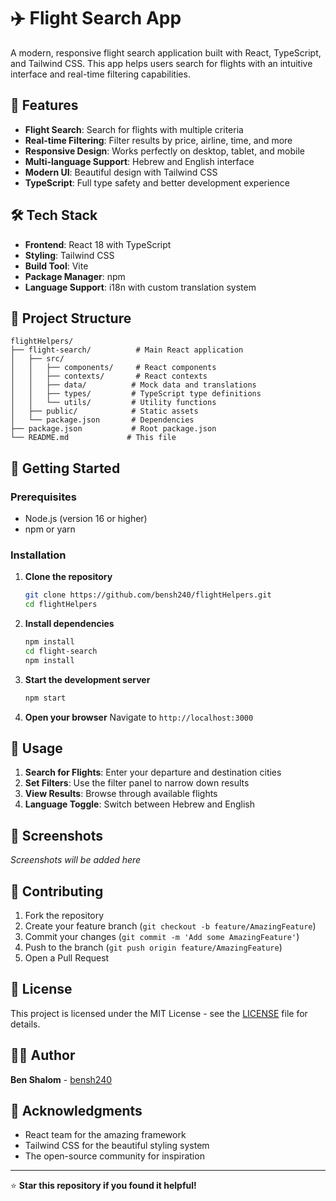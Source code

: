 # ✈️ Flight Search App

A modern, responsive flight search application built with React, TypeScript, and Tailwind CSS. This app helps users search for flights with an intuitive interface and real-time filtering capabilities.

## 🚀 Features

- **Flight Search**: Search for flights with multiple criteria
- **Real-time Filtering**: Filter results by price, airline, time, and more
- **Responsive Design**: Works perfectly on desktop, tablet, and mobile
- **Multi-language Support**: Hebrew and English interface
- **Modern UI**: Beautiful design with Tailwind CSS
- **TypeScript**: Full type safety and better development experience

## 🛠️ Tech Stack

- **Frontend**: React 18 with TypeScript
- **Styling**: Tailwind CSS
- **Build Tool**: Vite
- **Package Manager**: npm
- **Language Support**: i18n with custom translation system

## 📁 Project Structure

```
flightHelpers/
├── flight-search/          # Main React application
│   ├── src/
│   │   ├── components/     # React components
│   │   ├── contexts/       # React contexts
│   │   ├── data/          # Mock data and translations
│   │   ├── types/         # TypeScript type definitions
│   │   └── utils/         # Utility functions
│   ├── public/            # Static assets
│   └── package.json       # Dependencies
├── package.json           # Root package.json
└── README.md             # This file
```

## 🚀 Getting Started

### Prerequisites

- Node.js (version 16 or higher)
- npm or yarn

### Installation

1. **Clone the repository**
   ```bash
   git clone https://github.com/bensh240/flightHelpers.git
   cd flightHelpers
   ```

2. **Install dependencies**
   ```bash
   npm install
   cd flight-search
   npm install
   ```

3. **Start the development server**
   ```bash
   npm start
   ```

4. **Open your browser**
   Navigate to `http://localhost:3000`

## 🎯 Usage

1. **Search for Flights**: Enter your departure and destination cities
2. **Set Filters**: Use the filter panel to narrow down results
3. **View Results**: Browse through available flights
4. **Language Toggle**: Switch between Hebrew and English

## 📱 Screenshots

*Screenshots will be added here*

## 🤝 Contributing

1. Fork the repository
2. Create your feature branch (`git checkout -b feature/AmazingFeature`)
3. Commit your changes (`git commit -m 'Add some AmazingFeature'`)
4. Push to the branch (`git push origin feature/AmazingFeature`)
5. Open a Pull Request

## 📄 License

This project is licensed under the MIT License - see the [LICENSE](LICENSE) file for details.

## 👨‍💻 Author

**Ben Shalom** - [bensh240](https://github.com/bensh240)

## 🙏 Acknowledgments

- React team for the amazing framework
- Tailwind CSS for the beautiful styling system
- The open-source community for inspiration

---

⭐ **Star this repository if you found it helpful!** 